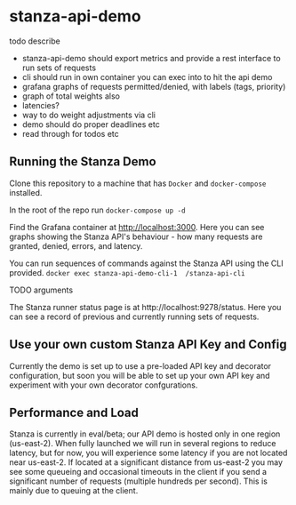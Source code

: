 # stanza-api-demo
todo describe

 * stanza-api-demo should export metrics and provide a rest interface to run sets of requests
 * cli should run in own container you can exec into to hit the api demo
 * grafana graphs of requests permitted/denied, with labels (tags, priority)
 * graph of total weights also
 * latencies?
 * way to do weight adjustments via cli
 * demo should do proper deadlines etc
 * read through for todos etc

## Running the Stanza Demo

Clone this repository to a machine that has `Docker` and `docker-compose` installed.

In the root of the repo run `docker-compose up -d`

Find the Grafana container at [http://localhost:3000](http://localhost:3000). Here you can see graphs showing the Stanza API's behaviour - how many requests are granted, denied, errors, and latency.

You can run sequences of commands against the Stanza API using the CLI provided.
`docker exec stanza-api-demo-cli-1  /stanza-api-cli`
 
 TODO arguments

The Stanza runner status page is at http://localhost:9278/status. Here you can see a record of previous and currently running sets of requests.


## Use your own custom Stanza API Key and Config
Currently the demo is set up to use a pre-loaded API key and decorator configuration, but
soon you will be able to set up your own API key and experiment with your own decorator confgurations.

## Performance and Load

Stanza is currently in eval/beta; our API demo is hosted only in one region (us-east-2). 
When fully launched we will run in several regions to reduce latency, but for now, you will experience some latency if you are not located near us-east-2. 
If located at a significant distance from us-east-2 you may see some queueing and occasional timeouts in the client if you send a significant number of requests (multiple hundreds per second). This is mainly due to queuing at the client.